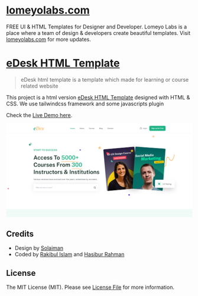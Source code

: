 # [lomeyolabs.com](https://lomeyolabs.com)
FREE UI & HTML Templates for Designer and Developer. Lomeyo Labs is a place where a team of design & developers create beautiful templates. Visit [lomeyolabs.com](https://lomeyolabs.com) for more updates.

# [eDesk HTML Template](https://github.com/lomeyolabs/edesk-elearning-tailwind-html-template)

> eDesk html template is a template which made for learning or course related website

This project is a html version [eDesk HTML Template](https://github.com/lomeyolabs/edesk-elearning-tailwind-html-template) designed with HTML & CSS. We use tailwindcss framework and some javascripts plugin

Check the [Live Demo here](https://demo.echotemplate.com/edesk-elearning-tailwind-html-template/).

![](screenshot.png)

## Credits
- Design by [Solaiman](https://www.linkedin.com/in/)
- Coded by [Rakibul Islam](https://github.com/Rakib0101) and [Hasibur Rahman](https://github.com/emon21)

## License
The MIT License (MIT). Please see [License File](LICENSE.md) for more information.
